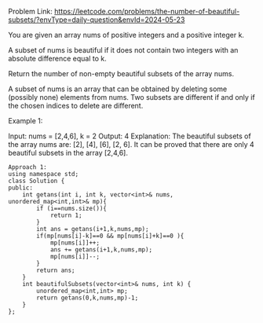 Problem Link: https://leetcode.com/problems/the-number-of-beautiful-subsets/?envType=daily-question&envId=2024-05-23

You are given an array nums of positive integers and a positive integer k.

A subset of nums is beautiful if it does not contain two integers with an absolute difference equal to k.

Return the number of non-empty beautiful subsets of the array nums.

A subset of nums is an array that can be obtained by deleting some (possibly none) elements from nums. Two subsets are different if and only if the chosen indices to delete are different.

Example 1:

Input: nums = [2,4,6], k = 2
Output: 4
Explanation: The beautiful subsets of the array nums are: [2], [4], [6], [2, 6].
It can be proved that there are only 4 beautiful subsets in the array [2,4,6].


```
Approach 1:
using namespace std;
class Solution {
public:
    int getans(int i, int k, vector<int>& nums, unordered_map<int,int>& mp){
        if (i==nums.size()){
            return 1;
        }
        int ans = getans(i+1,k,nums,mp);
        if(mp[nums[i]-k]==0 && mp[nums[i]+k]==0 ){
            mp[nums[i]]++;
            ans += getans(i+1,k,nums,mp);
            mp[nums[i]]--;
        }
        return ans;
    }
    int beautifulSubsets(vector<int>& nums, int k) {
        unordered_map<int,int> mp;
        return getans(0,k,nums,mp)-1;
    } 
};
```